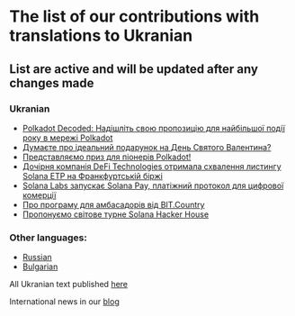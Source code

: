 # The list of our contributions with translations to Ukranian

## List are active and will be updated after any changes made

### Ukranian
- [Polkadot Decoded: Надішліть свою пропозицію для найбільшої події року в мережі Polkadot](https://ua.nq4.net/_6ZEQkvlXFq)
- [Думаєте про ідеальний подарунок на День Святого Валентина?](https://ua.nq4.net/Ur2Cqce29p8)
- [Представляємо приз для піонерів Polkadot!](https://ua.nq4.net/iEbLv0R_TiF)
- [Дочірня компанія DeFi Technologies отримала схвалення листингу Solana ETP на Франкфуртській біржі](https://ua.nq4.net/N1UDiUxGsGb)
- [Solana Labs запускає Solana Pay, платіжний протокол для цифрової комерції](https://ua.nq4.net/DqvwhBaCPsS)
- [Про програму для амбасадорів від BIT.Country](https://teletype.in/@plusua/5F6vZ0Oijij)
- [Пропонуємо світове турне Solana Hacker House](https://ua.nq4.net/kO3o3P2m4Av)

### Other languages:
- [Russian](https://github.com/nq4-net/entrance/blob/main/languages/russian.md)
- [Bulgarian](https://github.com/nq4-net/entrance/blob/main/languages/bulgarian.md)

All Ukranian text published [here](https://ua.nq4.net/)

International news in our [blog](https://blog.nq4.net)